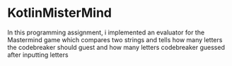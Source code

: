 # KotlinMisterMind
In this programming assignment, i implemented an evaluator for the Mastermind game which compares two strings and tells how many letters the codebreaker should guest and how many letters codebreaker guessed after inputting letters
